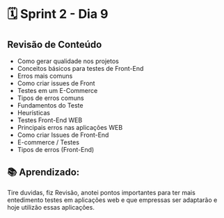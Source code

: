 # 🗓️ Sprint 2 - Dia 9

## Revisão de Conteúdo

- Como gerar qualidade nos projetos  
- Conceitos básicos para testes de Front-End  
- Erros mais comuns  
- Como criar issues de Front  
- Testes em um E-Commerce  
- Tipos de erros comuns
- Fundamentos do Teste
- Heurísticas
- Testes Front-End WEB
- Principais erros nas aplicações WEB
- Como criar Issues de Front-End
- E-commerce / Testes
- Tipos de erros (Front-End)

## 📚 Aprendizado:

Tire duvidas, fiz Revisão, anotei pontos importantes para ter mais entedimento testes em aplicações web e que empressas ser adaptarão e hoje utilizão essas aplicações.